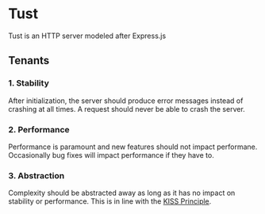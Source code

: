 # Tust
Tust is an HTTP server modeled after Express.js

## Tenants
### 1. Stability
After initialization, the server should produce error messages instead of crashing at all times. A request should never be able to crash the server.

### 2. Performance
Performance is paramount and new features should not impact performane. Occasionally bug fixes will impact performance if they have to.

### 3. Abstraction
Complexity should be abstracted away as long as it has no impact on stability or performance. This is in line with the [KISS Principle](https://en.wikipedia.org/wiki/KISS_principle).
